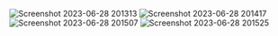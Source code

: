![Screenshot 2023-06-28 201313](https://github.com/thatkhay/newsletter-sign-up/assets/117424081/9a8d72dc-3b32-40f0-9310-26259fe75706)
![Screenshot 2023-06-28 201417](https://github.com/thatkhay/newsletter-sign-up/assets/117424081/924754c5-b775-407a-8935-de0a5066436e)
![Screenshot 2023-06-28 201507](https://github.com/thatkhay/newsletter-sign-up/assets/117424081/4a178c86-a5a7-413c-80be-212152833441)
![Screenshot 2023-06-28 201525](https://github.com/thatkhay/newsletter-sign-up/assets/117424081/8130c67a-e49b-42e9-9676-fb30adeec7be)

